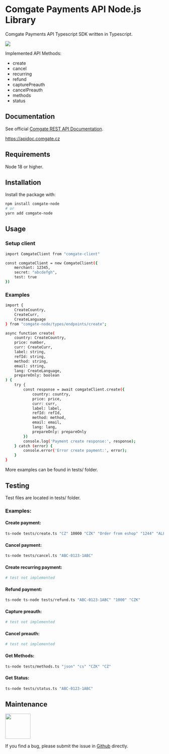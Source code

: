 # Comgate Payments API Node.js Library

Comgate Payments API Typescript SDK written in Typescript.


<a href="https://github.com/sebelapetr/comgate-node"><img src="https://badgen.net/github/license/sebelapetr/comgate-node"></a>

Implemented API Methods:
* create
* cancel
* recurring
* refund
* capturePreauth
* cancelPreauth
* methods
* status

## Documentation
See official [Comgate REST API Documentation](https://apidoc.comgate.cz/?lang=en#tag_api_title-tag_api_payment_methods).

<a href="https://apidoc.comgate.cz/?lang=en#tag_api_title-tag_api_payment_methods">https://apidoc.comgate.cz</a>

## Requirements
Node 18 or higher.

## Installation
Install the package with:

```sh
npm install comgate-node
# or
yarn add comgate-node
```

## Usage
### Setup client
```sh
import ComgateClient from "comgate-client"

const comgateClient = new ComgateClient({
    merchant: 12345,
    secret: "abcdefgh",
    test: true
})
```
### Examples
```sh
import {
    CreateCountry,
    CreateCurr,
    CreateLanguage
} from "comgate-node/types/endpoints/create";

async function create(
    country: CreateCountry, 
    price: number, 
    curr: CreateCurr, 
    label: string, 
    refId: string, 
    method: string,
    email: string, 
    lang: CreateLanguage, 
    prepareOnly: boolean
) {
    try {
        const response = await comgateClient.create({
            country: country,
            price: price,
            curr: curr,
            label: label,
            refId: refId,
            method: method,
            email: email,
            lang: lang,
            prepareOnly: prepareOnly
        })
        console.log('Payment create response:', response);
    } catch (error) {
        console.error('Error create payment:', error);
    }
}
```

More examples can be found in tests/ folder.

## Testing
Test files are located in tests/ folder.

### Examples:

#### Create payment:
```sh
ts-node tests/create.ts "CZ" 10000 "CZK" "Order from eshop" "1244" "ALL" "test@test.com" "cs" true
```

#### Cancel payment:
```sh
ts-node tests/cancel.ts "ABC-0123-1ABC"
```

#### Create recurring payment:
```sh
# test not implemented
```

#### Refund payment:
```sh
ts-node ts-node tests/refund.ts "ABC-0123-1ABC" "1000" "CZK"
```

#### Capture preauth:
```sh
# test not implemented
```

#### Cancel preauth:
```sh
# test not implemented
```

#### Get Methods:
```sh
ts-node tests/methods.ts "json" "cs" "CZK" "CZ"
```

#### Get Status:
```sh
ts-node tests/status.ts "ABC-0123-1ABC"
```

## Maintenance

<a href="https://github.com/sebelapetr">
    <img width="80" height="80" src="https://avatars.githubusercontent.com/sebelapetr">
</a>

If you find a bug, please submit the issue in [Github](https://github.com/sebelapetr/comgate-node/issues) directly.


